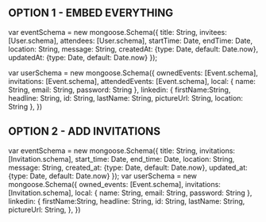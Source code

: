 ## OPTION 1 - EMBED EVERYTHING

var eventSchema = new mongoose.Schema({
  title: String,
  invitees: [User.schema],
  attendees: [User.schema],
  startTime: Date,
  endTime: Date,
  location: String,
  message: String,
  createdAt: {type: Date, default: Date.now},
  updatedAt: {type: Date, default: Date.now}
});

var userSchema = new mongoose.Schema({
  ownedEvents: [Event.schema],
  invitations: [Event.schema],
  attendedEvents: [Event.schema],
  local: {
    name: String,
    email: String,
    password: String
  },
  linkedin: {
    firstName:String,
    headline: String,
    id: String,
    lastName: String,
    pictureUrl: String,
    location: String
},
})

## OPTION  2 - ADD INVITATIONS

var eventSchema = new mongoose.Schema({
  title: String,
  invitations: [Invitation.schema],
  start_time: Date,
  end_time: Date,
  location: String,
  message: String,
  created_at: {type: Date, default: Date.now},
  updated_at: {type: Date, default: Date.now}
});
var userSchema = new mongoose.Schema({
  owned_events: [Event.schema],
  invitations: [Invitation.schema],
  local: {
    name: String,
    email: String,
    password: String
  },
  linkedin: {
    firstName:String,
    headline: String,
    id: String,
    lastName: String,
    pictureUrl: String,
},
})